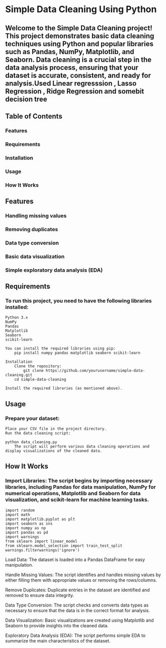 #  Simple Data Cleaning Using Python
## Welcome to the Simple Data Cleaning project! This project demonstrates basic data cleaning techniques using Python and popular libraries such as Pandas, NumPy, Matplotlib, and Seaborn. Data cleaning is a crucial step in the data analysis process, ensuring that your dataset is accurate, consistent, and ready for analysis.Used Linear regresssion , Lasso Regression , Ridge Regression  and somebit decision tree

## Table of Contents
###     Features
###     Requirements
###     Installation
###     Usage
###     How It Works


## Features
###     Handling missing values
###     Removing duplicates
###     Data type conversion
###     Basic data visualization
###     Simple exploratory data analysis (EDA)


## Requirements
### To run this project, you need to have the following libraries installed:
    Python 3.x
    NumPy
    Pandas
    Matplotlib
    Seaborn
    scikit-learn
    
    You can install the required libraries using pip:
        pip install numpy pandas matplotlib seaborn scikit-learn
    
    Installation
        Clone the repository:
            git clone https://github.com/yourusername/simple-data-cleaning.git
        cd simple-data-cleaning
    
    Install the required libraries (as mentioned above).


## Usage
### Prepare your dataset:
    Place your CSV file in the project directory.
    Run the data cleaning script:

    python data_cleaning.py
        The script will perform various data cleaning operations and display visualizations of the cleaned data.


## How It Works
### Import Libraries: The script begins by importing necessary libraries, including Pandas for data manipulation, NumPy for numerical operations, Matplotlib and Seaborn for data visualization, and scikit-learn for machine learning tasks.

    import random
    import math
    import matplotlib.pyplot as plt
    import seaborn as sns
    import numpy as np
    import pandas as pd
    import warnings
    from sklearn import linear_model
    from sklearn.model_selection import train_test_split
    warnings.filterwarnings('ignore')

Load Data: The dataset is loaded into a Pandas DataFrame for easy manipulation.

Handle Missing Values: The script identifies and handles missing values by either filling them with appropriate values or removing the rows/columns.

Remove Duplicates: Duplicate entries in the dataset are identified and removed to ensure data integrity.

Data Type Conversion: The script checks and converts data types as necessary to ensure that the data is in the correct format for analysis.

Data Visualization: Basic visualizations are created using Matplotlib and Seaborn to provide insights into the cleaned data.

Exploratory Data Analysis (EDA): The script performs simple EDA to summarize the main characteristics of the dataset.
